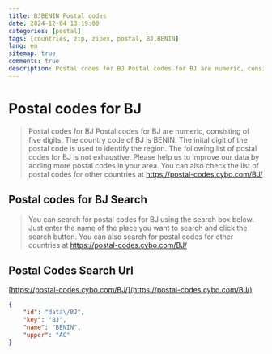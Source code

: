 ```yaml
---
title: BJBENIN Postal codes 
date: 2024-12-04 13:19:00
categories: [postal]
tags: [countries, zip, zipex, postal, BJ,BENIN]
lang: en
sitemap: true
comments: true
description: Postal codes for BJ Postal codes for BJ are numeric, consisting of five digits. The country code of BJ is BENIN. The inital digit of the postal code is used to identify the region. The following list of postal codes for BJ is not exhaustive. Please help us to improve our data by adding more postal codes in your area. You can also check the list of postal codes for other countries at https://postal-codes.cybo.com/BJ/
---
```


# Postal codes for BJ
> Postal codes for BJ Postal codes for BJ are numeric, consisting of five digits. The country code of BJ is BENIN. The inital digit of the postal code is used to identify the region. The following list of postal codes for BJ is not exhaustive. Please help us to improve our data by adding more postal codes in your area. You can also check the list of postal codes for other countries at https://postal-codes.cybo.com/BJ/

## Postal codes for BJ Search 
> You can search for postal codes for BJ using the search box below. Just enter the name of the place you want to search and click the search button. You can also search for postal codes for other countries at https://postal-codes.cybo.com/BJ/

## Postal Codes Search Url

[https://postal-codes.cybo.com/BJ/](https://postal-codes.cybo.com/BJ/)
```json
{
    "id": "data\/BJ",
    "key": "BJ",
    "name": "BENIN",
    "upper": "AC"
}
```
